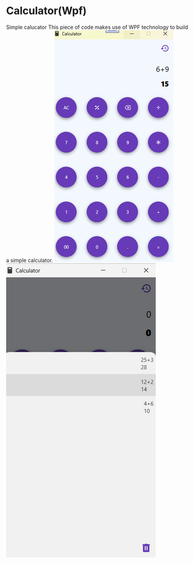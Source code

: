 # Calculator(Wpf)
Simple calucator
This piece of code makes use of WPF technology to build a simple calculator.
![image](https://github.com/djaliloua/Calculator/blob/master/image.png)
![image](https://github.com/djaliloua/Calculator/blob/master/image2.png)

